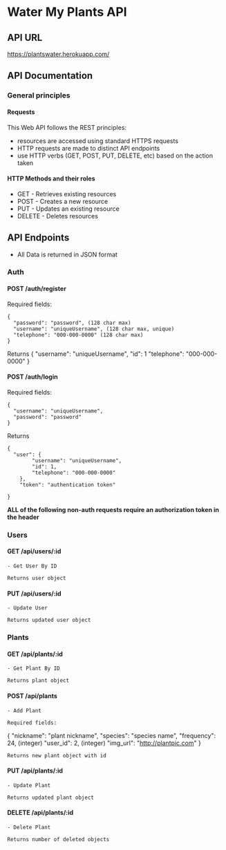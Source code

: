 # Water My Plants API

## API URL

https://plantswater.herokuapp.com/

## API Documentation

### General principles

#### Requests
This Web API follows the REST principles:
- resources are accessed using standard HTTPS requests
- HTTP requests are made to distinct API endpoints
- use HTTP verbs (GET, POST, PUT, DELETE, etc) based on the action taken

#### HTTP Methods and their roles
- GET - Retrieves existing resources
- POST - Creates a new resource
- PUT - Updates an existing resource
- DELETE - Deletes resources

## API Endpoints
- All Data is returned in JSON format

### Auth
#### POST /auth/register
Required fields:
```
{ 
  "password": "password", (128 char max)
  "username": "uniqueUsername", (128 char max, unique)
  "telephone": "000-000-0000" (128 char max)
}
```
Returns 
  {
    "username": "uniqueUsername",
    "id": 1
    "telephone": "000-000-0000"
  }

#### POST /auth/login
Required fields:
```
{
  "username": "uniqueUsername",
  "password": "password"
}
```
Returns 
```
{
  "user": {
        "username": "uniqueUsername",
        "id": 1,
        "telephone": "000-000-0000"
    },
    "token": "authentication token"

}
```

**ALL of the following non-auth requests require an authorization token in the header**

### Users
#### GET /api/users/:id
```
- Get User By ID

Returns user object
```
#### PUT /api/users/:id
```
- Update User 

Returns updated user object
```
### Plants

#### GET /api/plants/:id
```
- Get Plant By ID

Returns plant object
```
#### POST /api/plants
```
- Add Plant

Required fields:
```
{ 
  "nickname": "plant nickname",
  "species": "species name",
  "frequency": 24, (integer)
  "user_id": 2, (integer)
  "img_url": "http://plantpic.com"
}
```
Returns new plant object with id
```
#### PUT /api/plants/:id
```
- Update Plant

Returns updated plant object
```
#### DELETE /api/plants/:id
```
- Delete Plant

Returns number of deleted objects
```
